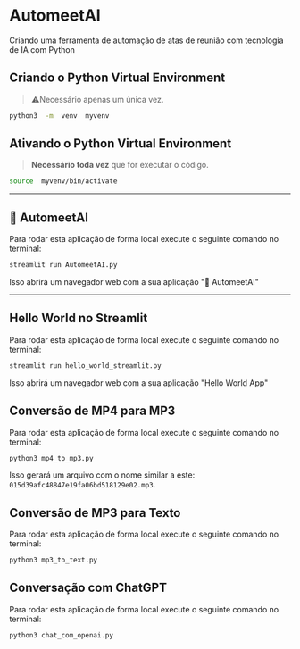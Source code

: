 # AutomeetAI
Criando uma ferramenta de automação de atas de reunião com tecnologia de IA com Python

## Criando o **Python Virtual Environment**
> ⚠️Necessário apenas um única vez.
```sh
python3  -m  venv  myvenv
```

## Ativando o **Python Virtual Environment**
> **Necessário toda vez** que for executar o código.
```sh
source  myvenv/bin/activate
```
---

## 🤖 AutomeetAI
Para rodar esta aplicação de forma local execute o seguinte comando no terminal:
```sh
streamlit run AutomeetAI.py
```
Isso abrirá um navegador web com a sua aplicação "🤖 AutomeetAI"

---

## Hello World no Streamlit
Para rodar esta aplicação de forma local execute o seguinte comando no terminal:
```sh
streamlit run hello_world_streamlit.py
```
Isso abrirá um navegador web com a sua aplicação "Hello World App"


## Conversão de MP4 para MP3
Para rodar esta aplicação de forma local execute o seguinte comando no terminal:
```sh
python3 mp4_to_mp3.py
```
Isso gerará um arquivo com o nome similar a este: ```015d39afc48847e19fa06bd518129e02.mp3```.


## Conversão de MP3 para Texto
Para rodar esta aplicação de forma local execute o seguinte comando no terminal:
```sh
python3 mp3_to_text.py
```

## Conversação com ChatGPT
Para rodar esta aplicação de forma local execute o seguinte comando no terminal:
```sh
python3 chat_com_openai.py
```